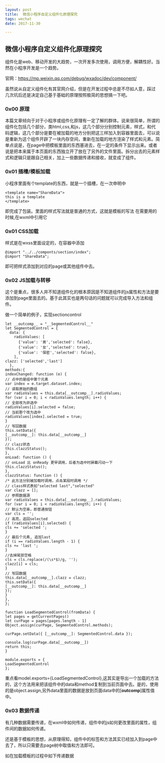 ```yaml
---
layout: post
title:  微信小程序自定义组件化原理探究
tags: wechat
date: 2017-11-30

---
```


## 微信小程序自定义组件化原理探究

组件化是web、移动开发的大趋势，一次开发多次使用，调用方便，解耦性好。当然在小程序开发是一个趋势。


官网：https://mp.weixin.qq.com/debug/wxadoc/dev/component/

虽然说从自定义组件化有其官网介绍，但是在开发过程中总是不尽如人意，踩过 几次坑后还是决定自己基于基础的原理按照极简的思想搞一下吧。

### 0x00 原理

本篇文章倾向于对于小程序或组件化原理有一定了解的群体。说来很简单，所谓的组件化包括几个部分，类html,css,和js，这几个部分分别控制元素，样式，和代码逻辑，这几个部分是要在被加载的地方分别把这三样加入到容器里面去，可以说是重新为这个组件开辟了一块内存空间，重新在加载的地方渲染了样式和元素。简单点说是，在page中把模板里面的东西塞进去，在一定的条件下显示出来。或者说是把本来属于本页面的东西独立开了放在了另外的文件里面。拆分出去的元素样式和逻辑只是跟自己相关，加上一些数据传递和接收，就变成了组件。


### 0x01 插槽/模板加载

 小程序里面有个template的东西，就是一个插槽，在一次申明中
 
``` 
<template name="ShareData">
this is a template
</template>

```

即完成了包装。里面的样式写法就是普通的方式，这就是模板的写法
在需要用的时候,在wxml中引用它

<import src="ShareData"/>

### 0x01 CSS加载

样式是在wxss里面设定的，在容器中添加

```
@import "../../componts/section/index";
@import "ShareData";
```

即可把样式添加到对应的page或其他组件中去。

### 0x02 JS加载与转移
这个是重点，很多人并不知道组件化的根本原因是不知道组件的js属性和方法是要添加到page里面去的。基于此其实也是两句话的问题就可以完成导入方法和组件。

做一个简单的例子，实现sectioncontrol

```
let __outcomp__ = "__SegmentedControl__"
let SegmentedControl = {
  data: {
    radioValues: [
      {'value': '男','selected': false},
      {'value': '女','selected': true},
      {'value': '保密','selected': false},
    ],
clazz: ['selected','last']
  },
methods:{
indexChanged: function (e) {
// 点中的是组中第个元素
var index = e.target.dataset.index;
// 读取原始的数组
var radioValues = this.data[__outcomp__].radioValues;
for (var i = 0; i < radioValues.length; i++) {
// 全部改为非选中
radioValues[i].selected = false;
// 当前那个改为选中
radioValues[index].selected = true;
}
// 写回数据
this.setData({
[__outcomp__]: this.data[__outcomp__]
});
// clazz状态
this.clazzStatus();
},
onLoad: function () {
// onLoad 比 onReady 更早调用，后者为选中时屏幕闪动一下
this.clazzStatus();
},
clazzStatus: function () {
/* 此方法分别被加载时调用，点击某段时调用 */
// class样式表如"selected last","selected"
var clazz = [];
// 参照数据源
var radioValues = this.data[__outcomp__].radioValues;
for (var i = 0; i < radioValues.length; i++) {
// 默认为空串，即普通按钮
var cls = '';
// 高亮，追回selected
if (radioValues[i].selected) {
cls += 'selected ';
}
// 最后个元素, 追加last
if (i == radioValues.length - 1) {
cls += 'last ';
}
//去掉尾部空格
cls = cls.replace(/(\s*$)/g, '');
clazz[i] = cls;
}
// 写回数据
this.data[__outcomp__].clazz = clazz;
this.setData({
[__outcomp__]: this.data[__outcomp__]
});
}
},
};

function LoadSegmentedControl(fromData) {
let pages = getCurrentPages()
let curPage = pages[pages.length - 1]
Object.assign(curPage, SegmentedControl.methods);

curPage.setData({ [__outcomp__]: SegmentedControl.data });

console.log(curPage.data[__outcomp__])
return this;
}

module.exports = {
LoadSegmentedControl
};
```
重点看model.exports={LoadSegmentedControl},这其实是导出一个加载的方法的，这个方法用来把该组件中的data和method复制到当前页面中去。是的，使用的是object.assign,另外data里面的数据是放到页面data中的[__outcomp__]属性值中。

### 0x03 数据传递

有几种数据需要传递，在wxml中如何传递，组件中的js如何更改里面的属性，组件间的数据如何传递。

还是基于模板的思想，从原理得知，组件中的标签和方法其实已经加入到page中去了，所以只需要去page树中取值和方法即可。

如在加载模板的过程中如下传递数据
<template is="SegmentedControl" data='{{...__SegmentedControl__}}'  />
这里有个技巧，用...扩展运算符，把组件中的数据都一次性传递过来，并且传递之后的key和value都是同一个，这是es6的语法。

然而在js中的method需要改变属性的方式则可以用

FSHeaderItemTap:function(e){
var index = e.currentTarget.dataset.idx;
console.log(e.currentTarget.dataset.idx);
this.data[__outcomp__].fsSelectIdx = e.currentTarget.dataset.idx;
this.setData({ [__outcomp__]: this.data[__outcomp__]})
if(index == 1){
LoadShareData();
}
},

可以看到，更改本组件中的属性用的是this.data[__outcomp__]取值和赋值

### 0x04 应用

组件与组件的嵌套，或者Page直接的使用都是用的这个原理，在使用的过程中需要注意几个规范，组件名要有前缀，这样方便查找方法和属性。其他方式使用的命名空间就是这个作用吧。下面再来看看下面的界面，这高仿“阿拉丁小程序统计”的界面，有兴趣的可以去看看如何实现，结合本例原理简要分析一下。

![image.png](http://upload-images.jianshu.io/upload_images/1091358-836d05f62922fcf1.png?imageMogr2/auto-orient/strip%7CimageView2/2/w/1240)




![极限水果，专注高端程序员技术与理财人生](http://upload-images.jianshu.io/upload_images/1091358-04391a1849082370.png?imageMogr2/auto-orient/strip%7CimageView2/2/w/1240)

